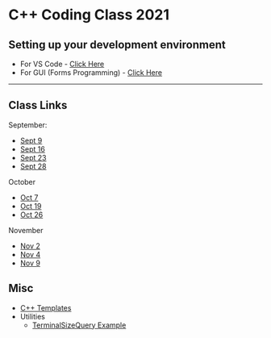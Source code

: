 # C++ Coding Class 2021

## Setting up your development environment

- For VS Code - [Click Here](./Setup-VSCode.md)
- For GUI (Forms Programming) - [Click Here](./Setup-GUI-Forms.md)

*  *  *  *  *

## Class Links
September:

- [Sept 9](Day2-Sept9/)
- [Sept 16](Day3-Sept16/)
- [Sept 23](Day4-Sept23/)
- [Sept 28](Day5-Sept28/)

October
- [Oct 7](Day6-Oct7/)
- [Oct 19](Day7-Oct19/)
- [Oct 26](Day8-Oct26/) 

November
- [Nov 2](Day9-Nov2/)
- [Nov 4](Day10-Nov4/)
- [Nov 9](Day11-Nov9/)

## Misc
- [C++ Templates](./templates)
- Utilities
  - [TerminalSizeQuery Example](./utility/screenSizeQuery)
